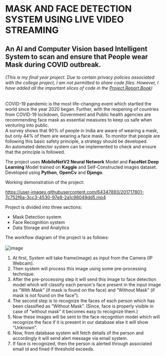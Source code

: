 # MASK AND FACE DETECTION SYSTEM USING LIVE VIDEO STREAMING
## An AI and Computer Vision based Intelligent System to scan and ensure that People wear Mask during COVID outbreak.

###### (This is my final year project. Due to certain privacy policies associated with the college project, I am not permitted to share code files. However, I have added all the important slices of code in the [Project Report Book](https://github.com/sherwin2001/MASK-AND-FACE-DETECTION-SYSTEM-USING-LIVE-VIDEO-STREAMING/blob/master/Project_ReportBook.pdf))  
COVID-19 pandemic is the most life-changing event which startled the world since the year 2020 began.
Further, with the reopening of countries from COVID-19 lockdown, Government and Public health agencies are recommending face mask as essential measures to keep us safe when venturing into public.  
A survey shows that 90% of people in India are aware of wearing a mask, but only 44% of them are wearing a face mask. To monitor that people are following this basic safety principle, a strategy should be developed.  
An automated detector system can be implemented to check and ensure that the principle is followed.  

The project uses **MobileNetV2 Neural Network** Model and **FaceNet Deep Learning** Model trained on **Kaggle** and Self-Constructed images dataset.  
Developed using **Python**, **OpenCv** and **Django**.  

Working demonstration of the project:  

https://user-images.githubusercontent.com/64347893/201717801-7c752f6a-3cc3-4530-97e8-2a1c98049dd5.mp4

Project is divided into three sections:
- Mask Detection system
- Face Recognition system
- Data Storage and Analytics

The workflow diagram of the project is as follows:  <br></br>
![image](https://user-images.githubusercontent.com/64347893/201297478-4a6d3d19-8b96-440f-a889-cadeb4d6d6fc.png) 

1. At first, System will take frame(image) as input from the Camera (IP Webcam).  
2. Then system will process this image using some pre-processing technique.  
3. After the pre-processing step it will send this image to face detection model which will classify each person's face present in the input image as “With Mask” (if mask is found on the face) and “Without Mask” (if mask is not found on the face”).  
4. The second step is to recognize the faces of each person which has been classified as “Without Mask”. (Since, face is properly visible in case of “without mask” it becomes easy to recognize them.)  
5. Now these images will be sent to the face recognition model which will recognize the face if it is present in our database else it will show “Unknown”.  
6. Now, from database system will fetch details of the person and accordingly it will send alert message via email system.
7. If face is recognized, then the person is alerted through associated email id and fined if threshold exceeds.  
